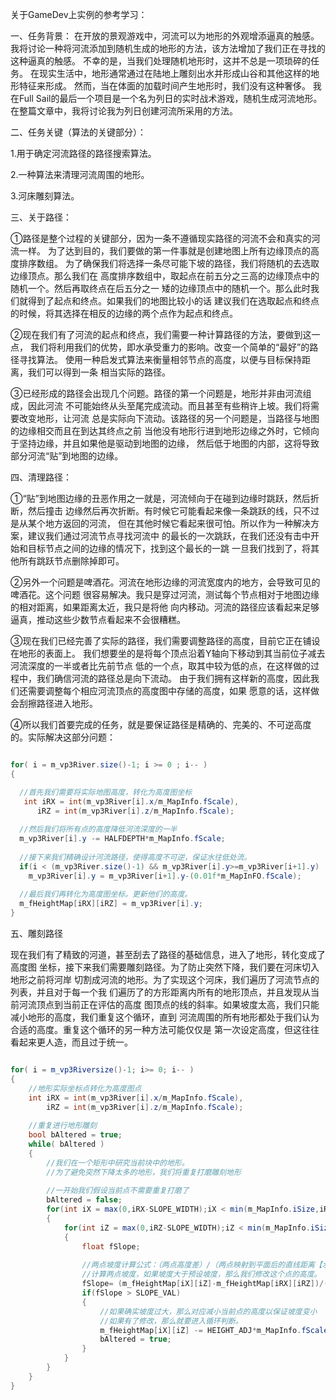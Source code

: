 关于GameDev上实例的参考学习：

一、任务背景：
在开放的景观游戏中，河流可以为地形的外观增添逼真的触感。
我将讨论一种将河流添加到随机生成的地形的方法，该方法增加了我们正在寻找的这种逼真的触感。 
不幸的是，当我们处理随机地形时，这并不总是一项琐碎的任务。
在现实生活中，地形通常通过在陆地上雕刻出水并形成山谷和其他这样的地形特征来形成。 
然而，当在体面的加载时间产生地形时，我们没有这种奢侈。
我在Full Sail的最后一个项目是一个名为列日的实时战术游戏，随机生成河流地形。 
在整篇文章中，我将讨论我为列日创建河流所采用的方法。

二、任务关键（算法的关键部分）：

1.用于确定河流路径的路径搜索算法。

2.一种算法来清理河流周围的地形。

3.河床雕刻算法。

三、关于路径：

①路径是整个过程的关键部分，因为一条不遵循现实路径的河流不会和真实的河流一样。
为了达到目的，我们要做的第一件事就是创建地图上所有边缘顶点的高度排序数组。
为了确保我们将选择一条尽可能下坡的路径，我们将随机的去选取边缘顶点。那么我们在
高度排序数组中，取起点在前五分之三高的边缘顶点中的随机一个。然后再取终点在后五分之一
矮的边缘顶点中的随机一个。那么此时我们就得到了起点和终点。如果我们的地图比较小的话
建议我们在选取起点和终点的时候，将其选择在相反的边缘的两个点作为起点和终点。

②现在我们有了河流的起点和终点，我们需要一种计算路径的方法，要做到这一点，
我们将利用我们的优势，即水承受重力的影响。改变一个简单的“最好”的路径寻找算法。
使用一种启发式算法来衡量相邻节点的高度，以便与目标保持距离，我们可以得到一条
相当实际的路径。

③已经形成的路径会出现几个问题。路径的第一个问题是，地形并非由河流组成，因此河流
不可能始终从头至尾完成流动。而且甚至有些稍许上坡。我们将需要改变地形，让河流
总是实际向下流动。该路径的另一个问题是，当路径与地图的边缘相交而且在到达其终点之前
当他没有地形行进到地形边缘之外时，它倾向于坚持边缘，并且如果他是驱动到地图的边缘，
然后低于地图的内部，这将导致部分河流“贴”到地图的边缘。


四、清理路径：

①“贴”到地图边缘的丑恶作用之一就是，河流倾向于在碰到边缘时跳跃，然后折断，然后撞击
边缘然后再次折断。有时候它可能看起来像一条跳跃的线，只不过是从某个地方返回的河流，
但在其他时候它看起来很可怕。所以作为一种解决方案，建议我们通过河流节点寻找河流中
的最长的一次跳跃，在我们还没有击中开始和目标节点之间的边缘的情况下，找到这个最长的一跳
一旦我们找到了，将其他所有跳跃节点删除掉即可。

②另外一个问题是啤酒花。河流在地形边缘的河流宽度内的地方，会导致可见的啤酒花。这个问题
很容易解决。我只是穿过河流，测试每个节点相对于地图边缘的相对距离，如果距离太近，我只是将他
向内移动。河流的路径应该看起来足够逼真，推动这些少数节点看起来不会很糟糕。

③现在我们已经完善了实际的路径，我们需要调整路径的高度，目前它正在铺设在地形的表面上。
我们想要坐的是将每个顶点沿着Y轴向下移动到其当前位子减去河流深度的一半或者比先前节点
低的一个点，取其中较为低的点，在这样做的过程中，我们确信河流的路径总是向下流动。
由于我们拥有这样新的高度，因此我们还需要调整每个相应河流顶点的高度图中存储的高度，如果
愿意的话，这样做会刮擦路径进入地形。

④所以我们首要完成的任务，就是要保证路径是精确的、完美的、不可逆高度的。实际解决这部分问题：

```c#

for( i = m_vp3River.size()-1; i >= 0 ; i-- )
{

  //首先我们需要将实际地图高度，转化为高度图坐标
   int iRX = int(m_vp3River[i].x/m_MapInfo.fScale),
      iRZ = int(m_vp3River[i].z/m_MapInfo.fScale);
  
  //然后我们将所有点的高度降低河流深度的一半
  m_vp3River[i].y -= HALFDEPTH*m_MapInfo.fScale;
  
  //接下来我们精确设计河流路径，使得高度不可逆，保证水往低处流。
  if(i < (m_vp3River.size()-1) && m_vp3River[i].y>=m_vp3River[i+1].y)
    m_vp3River[i].y = m_vp3River[i+1].y-(0.01f*m_MapInFO.fScale);
    
  //最后我们再转化为高度图坐标。更新他们的高度。
  m_fHeightMap[iRX][iRZ] = m_vp3River[i].y;
}

```
五、雕刻路径

现在我们有了精致的河道，甚至刮去了路径的基础信息，进入了地形，转化变成了高度图
坐标，接下来我们需要雕刻路径。为了防止突然下降，我们要在河床切入地形之前将河岸
切割成河流的地形。为了实现这个河床，我们遍历了河流节点的列表，并且对于每一个我
们遍历了的方形距离内所有的地形顶点，并且发现从当前河流顶点到当前正在评估的高度
图顶点的线的斜率。如果坡度太高，我们只能减小地形的高度，我们重复这个循环，直到
河流周围的所有地形都处于我们认为合适的高度。重复这个循环的另一种方法可能仅仅是
第一次设定高度，但这往往看起来更人造，而且过于统一。

```c#

for( i = m_vp3Riversize()-1; i>= 0; i-- )
{
    //地形实际坐标点转化为高度图点
    int iRX = int(m_vp3River[i].x/m_MapInfo.fScale),
        iRZ = int(m_vp3River[i].z/m_MapInfo.fScale);
    
    //重复进行地形雕刻
    bool bAltered = true;
    while( bAltered )    
    {
        //我们在一个矩形中研究当前块中的地形。
        //为了避免突然下降太多的地形，我们将重复打磨雕刻地形
        
        //一开始我们假设当前点不需要重复打磨了
        bAltered = false;
        for(int iX = max(0,iRX-SLOPE_WIDTH);iX < min(m_MapInfo.iSize,iRX+SLOPE_WIDTH); iX++)
        {
            for(int iZ = max(0,iRZ-SLOPE_WIDTH);iZ < min(m_MapInfo.iSize,iRZ+SLOPE_WIDTH); iZ++)
            {
                float fSlope;
                
                //两点坡度计算公式：（两点高度差）/（两点映射到平面后的直线距离【水平距离】）
                //计算两点坡度，如果坡度大于预设坡度，那么我们修改这个点的高度。
                fSlope= (m_fHeightMap[iX][iZ]-m_fHeightMap[iRX][iRZ])/((sqrt((iRX-iX))*(iRX-iX)+(iRZ-iZ)*(iRZ-iZ))*m_MapInfofScale);
                if(fSlope > SLOPE_VAL)
                {
                    //如果确实坡度过大，那么对应减小当前点的高度以保证坡度变小
                    //如果有了修改，那么就要进入循环判断。
                    m_fHeightMap[iX][iZ] -= HEIGHT_ADJ*m_MapInfo.fScale;
                    bAltered = true;
                }
            }
        }
    }
}

```


























